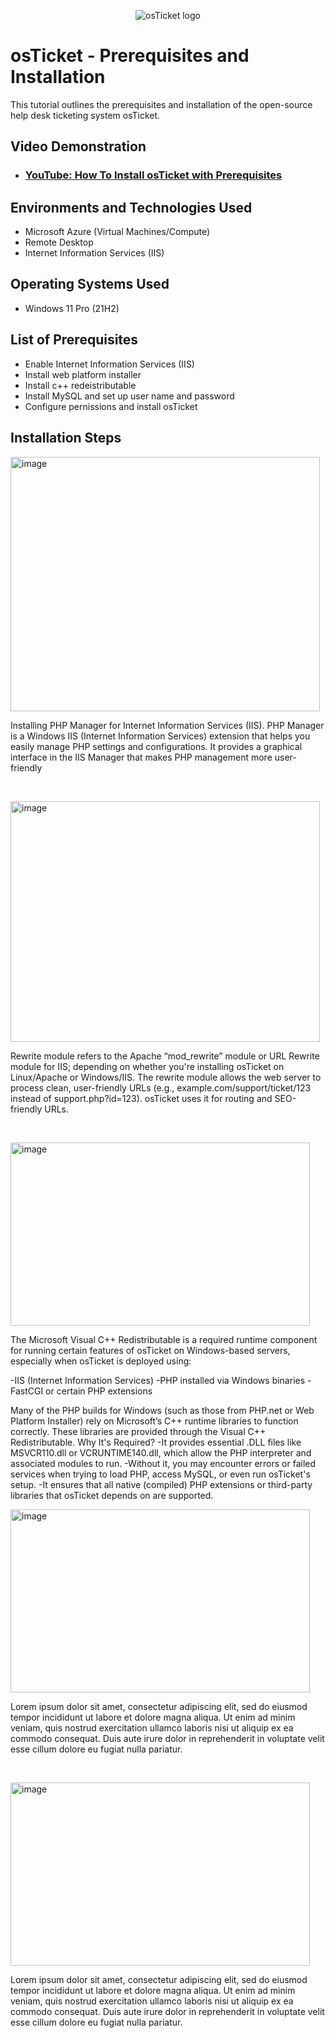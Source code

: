 <p align="center">
<img src="https://i.imgur.com/Clzj7Xs.png" alt="osTicket logo"/>
</p>

<h1>osTicket - Prerequisites and Installation</h1>
This tutorial outlines the prerequisites and installation of the open-source help desk ticketing system osTicket.<br />


<h2>Video Demonstration</h2>

- ### [YouTube: How To Install osTicket with Prerequisites](https://www.youtube.com)

<h2>Environments and Technologies Used</h2>

- Microsoft Azure (Virtual Machines/Compute)
- Remote Desktop
- Internet Information Services (IIS)

<h2>Operating Systems Used </h2>

- Windows 11 Pro</b> (21H2)

<h2>List of Prerequisites</h2>

- Enable Internet Information Services (IIS)
- Install web platform installer
- Install c++ redeistributable
- Install MySQL and set up user name and password
- Configure pernissions and install osTicket

<h2>Installation Steps</h2>

<p>
  <img width="495" height="407" alt="image" src="https://github.com/user-attachments/assets/ff754e25-3f0a-497c-83f7-4758d4943d3f" />


</p>
<p>
Installing PHP Manager for Internet Information Services (IIS). PHP Manager is a Windows IIS (Internet Information Services) extension that helps you easily manage PHP settings and configurations. It provides a graphical interface in the IIS Manager that makes PHP management more user-friendly
</p>
<br />

<p>
  <img width="495" height="385" alt="image" src="https://github.com/user-attachments/assets/4a5b54a3-0ca3-413b-a8de-fac8929bb112" />

</p>
<p>
Rewrite module refers to the Apache “mod_rewrite” module or URL Rewrite module for IIS; depending on whether you're installing osTicket on Linux/Apache or Windows/IIS. The rewrite module allows the web server to process clean, user-friendly URLs (e.g., example.com/support/ticket/123 instead of support.php?id=123). osTicket uses it for routing and SEO-friendly URLs.
</p>
<br />

<p>
  <img width="479" height="293" alt="image" src="https://github.com/user-attachments/assets/1f924af0-3ab7-4b17-b611-3c7f815ef7ab" />

</p>
<p>
The Microsoft Visual C++ Redistributable is a required runtime component for running certain features of osTicket on Windows-based servers, especially when osTicket is deployed using:

-IIS (Internet Information Services)
-PHP installed via Windows binaries
-FastCGI or certain PHP extensions

Many of the PHP builds for Windows (such as those from PHP.net or Web Platform Installer) rely on Microsoft’s C++ runtime libraries to function correctly. These libraries are provided through the Visual C++ Redistributable.
Why It's Required?
-It provides essential .DLL files like MSVCR110.dll or VCRUNTIME140.dll, which allow the PHP interpreter and associated modules to run.
-Without it, you may encounter errors or failed services when trying to load PHP, access MySQL, or even run osTicket's setup.
-It ensures that all native (compiled) PHP extensions or third-party libraries that osTicket depends on are supported.
<br />
<p>
  <img width="479" height="293" alt="image" src="https://github.com/user-attachments/assets/1f924af0-3ab7-4b17-b611-3c7f815ef7ab" />

</p>
<p>
Lorem ipsum dolor sit amet, consectetur adipiscing elit, sed do eiusmod tempor incididunt ut labore et dolore magna aliqua. Ut enim ad minim veniam, quis nostrud exercitation ullamco laboris nisi ut aliquip ex ea commodo consequat. Duis aute irure dolor in reprehenderit in voluptate velit esse cillum dolore eu fugiat nulla pariatur.
</p>
<br />
<p>
  <img width="479" height="293" alt="image" src="https://github.com/user-attachments/assets/1f924af0-3ab7-4b17-b611-3c7f815ef7ab" />

</p>
<p>
Lorem ipsum dolor sit amet, consectetur adipiscing elit, sed do eiusmod tempor incididunt ut labore et dolore magna aliqua. Ut enim ad minim veniam, quis nostrud exercitation ullamco laboris nisi ut aliquip ex ea commodo consequat. Duis aute irure dolor in reprehenderit in voluptate velit esse cillum dolore eu fugiat nulla pariatur.
</p>
<br />
